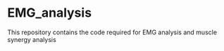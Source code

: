# EMG_analysis
This repository contains the code required for EMG analysis and muscle synergy analysis
